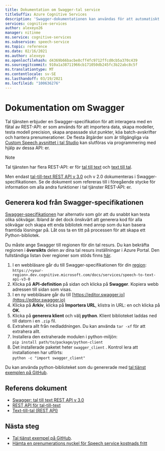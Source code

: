 ```yaml
---
title: Dokumentation om Swagger-tal service
titleSuffix: Azure Cognitive Services
description: 'Swagger-dokumentationen kan användas för att automatiskt generera SDK: er för ett antal programmeringsspråk. Alla åtgärder i vår tjänst stöds av Swagger'
services: cognitive-services
author: alexeyo26
manager: nitinme
ms.service: cognitive-services
ms.subservice: speech-service
ms.topic: reference
ms.date: 02/16/2021
ms.author: alexeyo
ms.openlocfilehash: d4369b66bacbe8cff4fc9712ffcd0cb5a370c439
ms.sourcegitcommit: 910a1a38711966cb171050db245fc3b22abc8c5f
ms.translationtype: MT
ms.contentlocale: sv-SE
ms.lasthandoff: 03/19/2021
ms.locfileid: "100636276"
---
```

# <a name="swagger-documentation"></a>Dokumentation om Swagger

Tal tjänsten erbjuder en Swagger-specifikation för att interagera med en fåtal av REST-API: er som används för att importera data, skapa modeller, testa modell precision, skapa anpassade slut punkter, köa batch-avskrifter och hantera prenumerationer. De flesta åtgärder som är tillgängliga via [Custom Speech avsnittet i tal Studio](https://aka.ms/customspeech) kan slutföras via programmering med hjälp av dessa API: er.

> [!NOTE]
> Tal tjänsten har flera REST-API: er för [tal till text](rest-speech-to-text.md) och [text till tal](rest-text-to-speech.md).  
>
> Men endast [tal-till-text REST API v 3.0](rest-speech-to-text.md#speech-to-text-rest-api-v30) och v 2.0 dokumenteras i Swagger-specifikationen. Se de dokument som refereras till i föregående stycke för information om alla andra funktioner i tal tjänster REST-API: er.

## <a name="generating-code-from-the-swagger-specification"></a>Generera kod från Swagger-specifikationen

[Swagger-specifikationen](https://westus.dev.cognitive.microsoft.com/docs/services/speech-to-text-api-v3-0) har alternativ som gör att du snabbt kan testa olika sökvägar. Ibland är det dock önskvärt att generera kod för alla sökvägar och skapa ett enda bibliotek med anrop som du kan basera framtida lösningar på. Låt oss ta en titt på processen för att skapa ett Python-bibliotek.

Du måste ange Swagger till regionen för din tal resurs. Du kan bekräfta regionen i **översikts** delen av dina tal resurs inställningar i Azure Portal. Den fullständiga listan över regioner som stöds finns [här](regions.md#speech-to-text).

1. I en webbläsare går du till Swagger-specifikationen för din [region](regions.md#speech-to-text):  
       `https://<your-region>.dev.cognitive.microsoft.com/docs/services/speech-to-text-api-v3-0`
1. Klicka på **API-definition** på sidan och klicka på **Swagger**. Kopiera webb adressen till sidan som visas.
1. I en ny webbläsare går du till [https://editor.swagger.io](https://editor.swagger.io)
1. Klicka på **Arkiv**, klicka på **Importera URL**, klistra in URL: en och klicka på **OK**.
1. Klicka på **generera klient** och välj **python**. Klient biblioteket laddas ned till datorn i en `.zip` fil.
1. Extrahera allt från nedladdningen. Du kan använda `tar -xf` för att extrahera allt.
1. Installera den extraherade modulen i python-miljön:  
      `pip install path/to/package/python-client`
1. Det installerade paketet heter `swagger_client` . Kontrol lera att installationen har utförts:  
       `python -c "import swagger_client"`

Du kan använda python-biblioteket som du genererade med [tal tjänst exemplen på GitHub](https://aka.ms/csspeech/samples).

## <a name="reference-documents"></a>Referens dokument

* [Swagger: tal till text REST API v 3.0](https://westus.dev.cognitive.microsoft.com/docs/services/speech-to-text-api-v3-0)
* [REST API för tal-till-text](rest-speech-to-text.md)
* [Text-till-tal (REST API)](rest-text-to-speech.md)

## <a name="next-steps"></a>Nästa steg

* [Tal tjänst exempel på GitHub](https://aka.ms/csspeech/samples).
* [Hämta en prenumerations nyckel för Speech service kostnads fritt](overview.md#try-the-speech-service-for-free)
